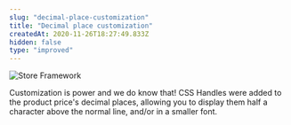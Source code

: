 ```yaml
---
slug: "decimal-place-customization"
title: "Decimal place customization"
createdAt: 2020-11-26T18:27:49.833Z
hidden: false
type: "improved"
---
```


![Store Framework](https://cdn.jsdelivr.net/gh/vtexdocs/dev-portal-content@main/images/decimal-place-customization-0.png)

Customization is power and we do know that! CSS Handles were added to the product price's decimal places, allowing you to display them half a character above the normal line, and/or in a smaller font.